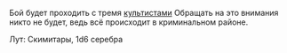 Бой будет проходить с тремя [культистами](https://ttg.club/bestiary/cultist) Обращать на это внимания никто не будет, ведь всё происходит в криминальном районе.

Лут: Скимитары, 1d6 серебра

